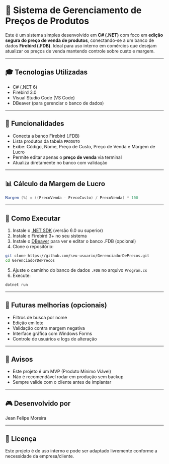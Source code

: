 # 📄 Sistema de Gerenciamento de Preços de Produtos

Este é um sistema simples desenvolvido em **C# (.NET)** com foco em **edição segura do preço de venda de produtos**, conectando-se a um banco de dados **Firebird (.FDB)**. Ideal para uso interno em comércios que desejam atualizar os preços de venda mantendo controle sobre custo e margem.

---

## 🎓 Tecnologias Utilizadas

* C# (.NET 6)
* Firebird 3.0
* Visual Studio Code (VS Code)
* DBeaver (para gerenciar o banco de dados)

---

## 🎯 Funcionalidades

* Conecta a banco Firebird (.FDB)
* Lista produtos da tabela `PRODUTO`
* Exibe: Código, Nome, Preço de Custo, Preço de Venda e Margem de Lucro
* Permite editar apenas o **preço de venda** via terminal
* Atualiza diretamente no banco com validação

---

## 📊 Cálculo da Margem de Lucro

```csharp
Margem (%) = ((PrecoVenda - PrecoCusto) / PrecoVenda) * 100
```

---

## 🔧 Como Executar

1. Instale o [.NET SDK](https://dotnet.microsoft.com/en-us/download) (versão 6.0 ou superior)
2. Instale o Firebird 3+ no seu sistema
3. Instale o [DBeaver](https://dbeaver.io/download/) para ver e editar o banco .FDB (opcional)
4. Clone o repositório:

```bash
git clone https://github.com/seu-usuario/GerenciadorDePrecos.git
cd GerenciadorDePrecos
```

5. Ajuste o caminho do banco de dados `.FDB` no arquivo `Program.cs`
6. Execute:

```bash
dotnet run
```

---

## 📅 Futuras melhorias (opcionais)

* Filtros de busca por nome
* Edição em lote
* Validação contra margem negativa
* Interface gráfica com Windows Forms
* Controle de usuários e logs de alteração

---

## 🚧 Avisos

* Este projeto é um MVP (Produto Mínimo Viável)
* Não é recomendável rodar em produção sem backup
* Sempre valide com o cliente antes de implantar

---

## 🎮 Desenvolvido por

Jean Felipe Moreira

---

## 💼 Licença

Este projeto é de uso interno e pode ser adaptado livremente conforme a necessidade da empresa/cliente.

